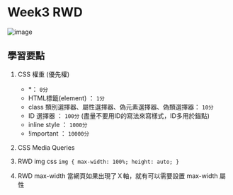 # Week3 RWD

![image](https://user-images.githubusercontent.com/27886174/147539814-a96eec91-d05e-4c5a-b1be-a4ae181119dd.png)

## 學習要點
1. CSS 權重 (優先權)
	- *： `0分`
	- HTML標籤(element) ： `1分`
	- class 類別選擇器、屬性選擇器、偽元素選擇器、偽類選擇器：  `10分`
	- ID 選擇器 ： `100分` (盡量不要用ID的寫法來寫樣式，ID多用於錨點)
	- inline style ： `1000分` <div id="footer" style="color: red;"></div>
	- !important ： `10000分`

2. CSS Media Queries
3. RWD img css
`img { max-width: 100%; height: auto; }`

4. RWD max-width
當網頁如果出現了Ｘ軸，就有可以需要設置 max-width 屬性
